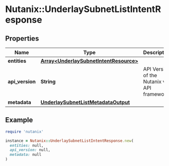 # Nutanix::UnderlaySubnetListIntentResponse

## Properties

| Name | Type | Description | Notes |
| ---- | ---- | ----------- | ----- |
| **entities** | [**Array&lt;UnderlaySubnetIntentResource&gt;**](UnderlaySubnetIntentResource.md) |  | [optional] |
| **api_version** | **String** | API Version of the Nutanix v3 API framework. | [default to &#39;3.1.0&#39;] |
| **metadata** | [**UnderlaySubnetListMetadataOutput**](UnderlaySubnetListMetadataOutput.md) |  |  |

## Example

```ruby
require 'nutanix'

instance = Nutanix::UnderlaySubnetListIntentResponse.new(
  entities: null,
  api_version: null,
  metadata: null
)
```


